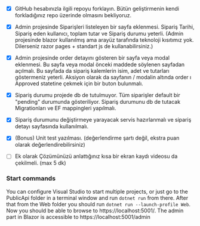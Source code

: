- [x] GitHub hesabınızla ilgili repoyu forklayın. Bütün geliştirmenin kendi forkladığınız repo üzerinde olmasını bekliyoruz.
- [X] Admin projesinde Siparişleri listeleyen bir sayfa eklenmesi. Sipariş Tarihi, Sipariş eden kullanıcı, toplam tutar ve Sipariş durumu yeterli. (Admin projesinde blazor kullanılmış ama arayüz tarafında teknoloji kısıtımız yok. Dilerseniz razor pages + standart js de kullanabilirsiniz.)
- [X] Admin projesinde order detayını gösteren bir sayfa veya modal eklenmesi. Bu sayfa veya modal önceki maddede söylenen sayfadan açılmalı. Bu sayfada da sipariş kalemlerin isim, adet ve tutarları göstermeniz yeterli. Aksiyon olarak da sayfanın / modalin altında order ı Approved statetine çekmek için bir buton bulunmalı.
- [X] Sipariş durumu projede db de tutulmuyor. Tüm siparişler default bir "pending" durumunda gösteriliyor. Sipariş durumunu db de tutacak Migrationları ve EF mappingleri yapılmalı.
- [X] Sipariş durumunu değiştirmeye yarayacak servis hazırlanmalı ve sipariş detayı sayfasında kullanılmalı.
- [X] (Bonus) Unit test yazılması. (değerlendirme şartı değil, ekstra puan olarak değerlendirebilirsiniz)

- [ ] Ek olarak Çözümünüzü anlattığınız kısa bir ekran kaydı videosu da çekilmeli. (max 5 dk)

### Start commands

You can configure Visual Studio to start multiple projects, or just go to the PublicApi folder in a terminal window and run `dotnet run` from there. After that from the Web folder you should run `dotnet run --launch-profile Web`. Now you should be able to browse to https://localhost:5001/. The admin part in Blazor is accessible to https://localhost:5001/admin
